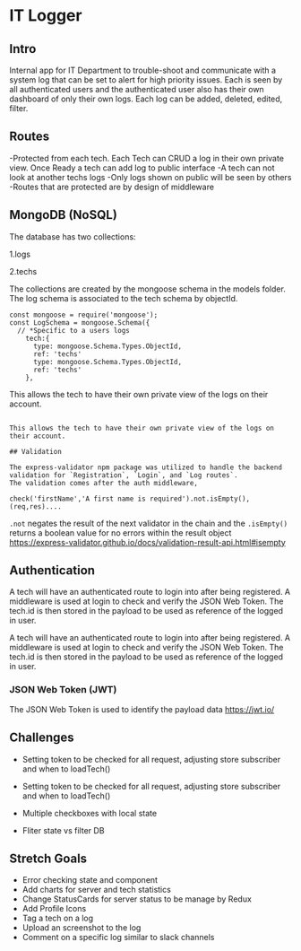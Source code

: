 # IT Logger

## Intro

Internal app for IT Department to trouble-shoot and communicate with a system log that can be set to alert for high priority issues. Each is seen by all authenticated users and the authenticated user also has their own dashboard of only their own logs. Each log can be added, deleted, edited, filter.

## Routes

-Protected from each tech. Each Tech can CRUD a log in their own private view. Once Ready a tech can add log to public interface
-A tech can not look at another techs logs
-Only logs shown on public will be seen by others
-Routes that are protected are by design of middleware

## MongoDB (NoSQL)

The database has two collections:

1.logs

2.techs

The collections are created by the mongoose schema in the models folder. The log schema is associated to the tech schema by objectId.

```
const mongoose = require('mongoose');
const LogSchema = mongoose.Schema({
  // *Specific to a users logs
    tech:{
      type: mongoose.Schema.Types.ObjectId, 
      ref: 'techs' 
      type: mongoose.Schema.Types.ObjectId,
      ref: 'techs'
    },
  ```
 This allows the tech to have their own private view of the logs on their account. 
```

This allows the tech to have their own private view of the logs on their account.

## Validation

The express-validator npm package was utilized to handle the backend validation for `Registration`, `Login`, and `Log routes`.
The validation comes after the auth middleware,
``` 

```
check('firstName','A first name is required').not.isEmpty(), (req,res)....
```

`.not` negates the result of the next validator in the chain and the `.isEmpty()` returns a boolean value for no errors within the result object
https://express-validator.github.io/docs/validation-result-api.html#isempty

## Authentication
A tech will have an authenticated route to login into after being registered. A middleware is used at login to check and verify the JSON Web Token. The tech.id is then stored in the payload to be used as reference of the logged in user. 

A tech will have an authenticated route to login into after being registered. A middleware is used at login to check and verify the JSON Web Token. The tech.id is then stored in the payload to be used as reference of the logged in user.

### JSON Web Token (JWT)

The JSON Web Token is used to identify the payload data
https://jwt.io/

## Challenges
- Setting token to be checked for all request, adjusting store subscriber and when to loadTech()

- Setting token to be checked for all request, adjusting store subscriber and when to loadTech()
- Multiple checkboxes with local state
- Fliter state vs filter DB

## Stretch Goals

- Error checking state and component
- Add charts for server and tech statistics
- Change StatusCards for server status to be manage by Redux
- Add Profile Icons
- Tag a tech on a log
- Upload an screenshot to the log
- Comment on a specific log similar to slack channels